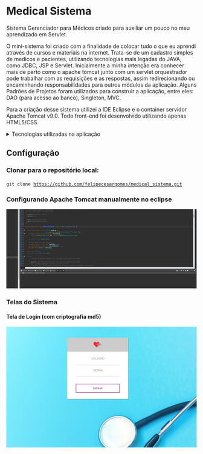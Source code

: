 # Medical Sistema
Sistema Gerenciador para Médicos criado para auxiliar um pouco no meu aprendizado em Servlet.

O mini-sistema foi criado com a finalidade de colocar tudo o que eu aprendi através de cursos e materiais na internet. Trata-se de um cadastro simples de medicos e pacientes, utilizando tecnologias mais legadas do JAVA, como JDBC, JSP e Servlet. Inicialmente a minha intenção era conhecer mais de perto como o apache tomcat junto com um servlet orquestrador pode trabalhar com as requisições e as respostas, assim redirecionando ou encaminhando responsabilidades para outros módulos da aplicação. Alguns Padrões de Projetos foram utilizados para construir a aplicação, entre eles: DAO (para acesso ao banco), Singleton, MVC. 

Para a criação desse sistema utilizei a IDE Eclipse e o container servidor Apache Tomcat v9.0. Todo front-end foi desenvolvido utilizando apenas HTML5/CSS.

<details>
<summary>Tecnologias utilizadas na aplicação</summary>
<ul>
  <li>Biblioteca JSTL</li>
  <li>HTML5/CSS3</li>
  <li>JSP</li>
  <li>SERVLET</li>
  <li>JDBC</li>
  <li>Maven</li>
  <li>Postgresql</li>
 </ul>
</details>

## Configuração

### Clonar para o repositório local:

<code>git clone https://github.com/felipecesargomes/medical_sistema.git</code>

### Configurando Apache Tomcat manualmente no eclipse

<img src="https://github.com/felipecesargomes/medical_sistema/blob/main/WebContent/img/tutorial.gif"></img>

### Telas do Sistema

#### Tela de Login (com criptografia md5)

<img src="https://github.com/felipecesargomes/medical_sistema/blob/main/WebContent/img/login.png"></img>


